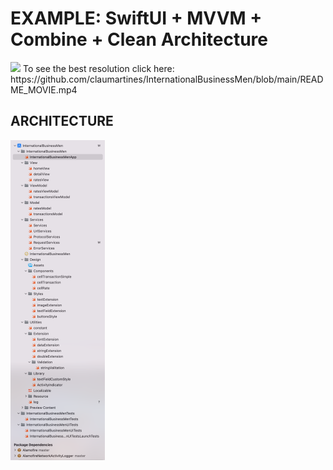 # EXAMPLE: SwiftUI + MVVM + Combine + Clean Architecture

<img src="README_FULL.gif" style="width: 30%;">
To see the best resolution click here:
https://github.com/claumartines/InternationalBusinessMen/blob/main/README_MOVIE.mp4

## ARCHITECTURE

<img src="README_PROJECT.png" style="width: 30%;">  


